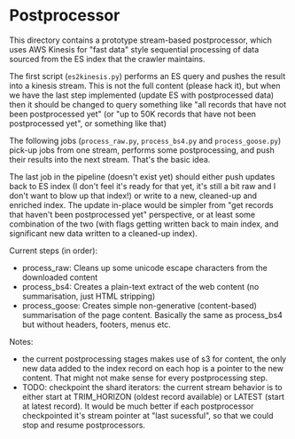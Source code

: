 # Postprocessor

This directory contains a prototype stream-based postprocessor, which uses AWS Kinesis for "fast data" style sequential processing of data sourced from the ES index that the crawler maintains.

The first script (`es2kinesis.py`) performs an ES query and pushes the result into a kinesis stream. This is not the full content (please hack it), but when we have the last step implemented (update ES with postprocessed data) then it should be changed to query something like "all records that have not been postprocessed yet" (or "up to 50K records that have not been postprocessed yet", or something like that)

The following jobs (`process_raw.py`, `process_bs4.py` and `process_goose.py`) pick-up jobs from one stream, performs some postprocessing, and push their results into the next stream. That's the basic idea.

The last job in the pipeline (doesn't exist yet) should either push updates back to ES index (I don't feel it's ready for that yet, it's still a bit raw and I don't want to blow up that index!) or write to a new, cleaned-up and enriched index. The update in-place would be simpler from "get records that haven't been postprocessed yet" perspective, or at least some combination of the two (with flags getting written back to main index, and significant new data written to a cleaned-up index).

Current steps (in order):

 * process_raw: Cleans up some unicode escape characters from the downloaded content
 * process_bs4: Creates a plain-text extract of the web content (no summarisation, just HTML stripping)
 * process_goose: Creates simple non-generative (content-based) summarisation of the page content. Basically the same as process_bs4 but without headers, footers, menus etc.


Notes:
 * the current postprocessing stages makes use of s3 for content, the only new data added to the index record on each hop is a pointer to the new content. That might not make sense for every postprocessing step.
 * TODO: checkpoint the shard iterators: the current stream behavior is to either start at TRIM_HORIZON (oldest record available) or LATEST (start at latest record). It would be much better if each postprocessor checkpointed it's stream pointer at "last sucessful", so that we could stop and resume postprocessors.
